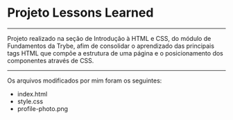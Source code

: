 # Projeto Lessons Learned
<hr>

<p>
  Projeto realizado na seção de Introdução à HTML e CSS, do módulo de Fundamentos da Trybe, afim de consolidar o aprendizado das principais tags HTML que compõe a estrutura de uma página e o posicionamento dos componentes através de CSS.
</p>

<hr>

<p>
  Os arquivos modificados por mim foram os seguintes: 
</p>

<ul>
  <li>index.html</li>
  <li>style.css</li>
  <li>profile-photo.png</li>
</ul>
 



